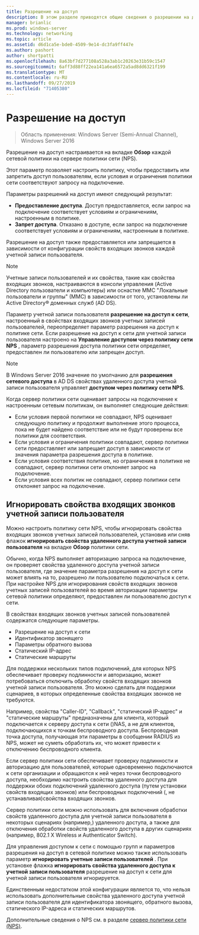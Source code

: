 ```yaml
---
title: Разрешение на доступ
description: В этом разделе приводятся общие сведения о разрешении на доступ политики сети для сервера политики сети в Windows Server 2016.
manager: brianlic
ms.prod: windows-server
ms.technology: networking
ms.topic: article
ms.assetid: d6d1ca5e-bde0-4509-9e14-dc3fa9ff447e
ms.author: pashort
author: shortpatti
ms.openlocfilehash: 8a63bf7d277108a528a3ab1c20263e31b59c1547
ms.sourcegitcommit: 6aff3d88ff22ea141a6ea6572a5ad8dd6321f199
ms.translationtype: MT
ms.contentlocale: ru-RU
ms.lasthandoff: 09/27/2019
ms.locfileid: "71405380"
---
```

# <a name="access-permission"></a>Разрешение на доступ

>Область применения: Windows Server (Semi-Annual Channel), Windows Server 2016

Разрешение на доступ настраивается на вкладке **Обзор** каждой сетевой политики на сервере политики сети (NPS). 

Этот параметр позволяет настроить политику, чтобы предоставить или запретить доступ пользователям, если условия и ограничения политики сети соответствуют запросу на подключение. 

Параметры разрешений на доступ имеют следующий результат:

- **Предоставление доступа**. Доступ предоставляется, если запрос на подключение соответствует условиям и ограничениям, настроенным в политике.
- **Запрет доступа**. Отказано в доступе, если запрос на подключение соответствует условиям и ограничениям, настроенным в политике.

Разрешение на доступ также предоставляется или запрещается в зависимости от конфигурации свойств входящих звонков каждой учетной записи пользователя.

>[!NOTE]
>Учетные записи пользователей и их свойства, такие как свойства входящих звонков, настраиваются в консоли управления (Active Directory пользователи и компьютеры) или оснастке MMC "Локальные пользователи и группы" \(ММС\) в зависимости от того, установлены ли Active Directory&reg; доменных служб (AD DS).

Параметр учетной записи пользователя **разрешение на доступ к сети**, настроенный в свойствах входящих звонков учетных записей пользователей, переопределяет параметр разрешения на доступ к политике сети. Если разрешение на доступ к сети для учетной записи пользователя настроено на **Управление доступом через политику сети NPS** , параметр разрешения доступа политики сети определяет, предоставлен ли пользователю или запрещен доступ.

>[!NOTE]
>В Windows Server 2016 значение по умолчанию для **разрешения сетевого доступа** в AD DS свойствах удаленного доступа учетной записи пользователя управляет **доступом через политику сети NPS**.

Когда сервер политики сети оценивает запросы на подключение к настроенным сетевым политикам, он выполняет следующие действия:

- Если условия первой политики не совпадают, NPS оценивает следующую политику и продолжит выполнение этого процесса, пока не будет найдено соответствие или не будут проверены все политики для соответствия.
- Если условия и ограничения политики совпадают, сервер политики сети предоставляет или запрещает доступ в зависимости от значения параметра разрешения доступа в политике.
- Если условия соответствия политике, но ограничения в политике не совпадают, сервер политики сети отклоняет запрос на подключение.
- Если условия всех политик не совпадают, сервер политики сети отклоняет запрос на подключение.

## <a name="ignore-user-account-dial-in-properties"></a>Игнорировать свойства входящих звонков учетной записи пользователя

Можно настроить политику сети NPS, чтобы игнорировать свойства входящих звонков учетных записей пользователей, установив или сняв флажок **игнорировать свойства удаленного доступа учетной записи пользователя** на вкладке **Обзор** политики сети. 

Обычно, когда NPS выполняет авторизацию запроса на подключение, он проверяет свойства удаленного доступа учетной записи пользователя, где значение параметра разрешения на доступ к сети может влиять на то, разрешено ли пользователю подключаться к сети. При настройке NPS для игнорирования свойств входящих звонков учетных записей пользователей во время авторизации параметры сетевой политики определяют, предоставлен ли пользователю доступ к сети.

В свойствах входящих звонков учетных записей пользователей содержатся следующие параметры.

- Разрешение на доступ к сети
- Идентификатор звонящего
- Параметры обратного вызова
- Статический IP-адрес
- Статические маршруты

Для поддержки нескольких типов подключений, для которых NPS обеспечивает проверку подлинности и авторизацию, может потребоваться отключить обработку свойств входящих звонков учетной записи пользователя. Это можно сделать для поддержки сценариев, в которых определенные свойства входящих звонков не требуются.

Например, свойства "Caller-ID", "Callback", "статический IP-адрес" и "статические маршруты" предназначены для клиента, который подключается к серверу доступа к сети \(\)NAS, а не для клиентов, подключающихся к точкам беспроводного доступа. Беспроводная точка доступа, получающая эти параметры в сообщении RADIUS из NPS, может не суметь обработать их, что может привести к отключению беспроводного клиента.

Если сервер политики сети обеспечивает проверку подлинности и авторизацию для пользователей, которые одновременно подключаются к сети организации и обращаются к ней через точки беспроводного доступа, необходимо настроить свойства удаленного доступа для поддержки обоих подключений удаленного доступа \(путем установки свойств входящих звонков\) или беспроводных подключений \(, не устанавливая\)свойства входящих звонков.

Сервер политики сети можно использовать для включения обработки свойств удаленного доступа для учетной записи пользователя в некоторых сценариях \(например,\) удаленного доступа, а также для отключения обработки свойств удаленного доступа в других сценариях \(например, 802.1 X Wireless и Authenticator Switch\).

Для управления доступом к сети с помощью групп и параметров разрешения на доступ в сетевой политике можно также использовать параметр **игнорировать учетные записи пользователей** . При установке флажка **игнорировать свойства удаленного доступа к учетной записи пользователя** разрешение на доступ к сети для учетной записи пользователя игнорируется.

Единственным недостатком этой конфигурации является то, что нельзя использовать дополнительные свойства удаленного доступа учетной записи пользователя для идентификатора звонящего, обратного вызова, статического IP-адреса и статических маршрутов.

Дополнительные сведения о NPS см. в разделе [сервер политики сети (NPS)](nps-top.md).
